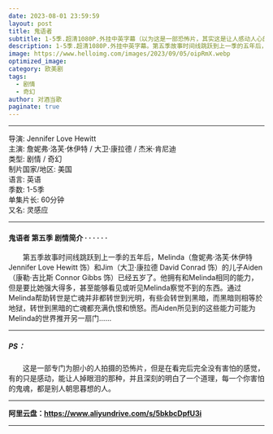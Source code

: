 ```yaml
---
date: 2023-08-01 23:59:59
layout: post
title: 鬼语者
subtitle: 1-5季.超清1080P.外挂中英字幕（以为这是一部恐怖片，其实这是让人感动人心的美剧）
description: 1-5季.超清1080P.外挂中英字幕。第五季故事时间线跳跃到上一季的五年后，Melinda和Jim的儿子Aiden已经五岁了。他拥有和Melinda相同的能力，但是要比她强大得多，甚至能够看见或听见Melinda察觉不到的东西...
image: https://www.helloimg.com/images/2023/09/05/oipRmX.webp
optimized_image: 
category: 欧美剧
tags:
  - 剧情
  - 奇幻
author: 对酒当歌
paginate: true
---
```


---

导演: Jennifer Love Hewitt  
主演: 詹妮弗·洛芙·休伊特 / 大卫·康拉德 / 杰米·肯尼迪  
类型: 剧情 / 奇幻  
制片国家/地区: 美国  
语言: 英语  
季数: 1-5季  
单集片长: 60分钟  
又名: 灵感应  

---

#### 鬼语者 第五季  剧情简介 · · · · · ·

　　第五季故事时间线跳跃到上一季的五年后，Melinda（詹妮弗·洛芙·休伊特 Jennifer Love Hewitt 饰）和Jim（大卫·康拉德 David Conrad 饰）的儿子Aiden（康勒·吉比斯 Connor Gibbs 饰）已经五岁了。他拥有和Melinda相同的能力，但是要比她强大得多，甚至能够看见或听见Melinda察觉不到的东西。通过Melinda帮助转世是亡魂并非都转世到光明，有些会转世到黑暗，而黑暗则相等於地狱，转世到黑暗的亡魂都充满仇恨和愤怒。而Aiden所见到的这些能力可能为Melinda的世界推开另一扇门......

---

##### PS：

　　这是一部专门为胆小的人拍摄的恐怖片，但是在看完后完全没有害怕的感觉，有的只是感动，能让人掉眼泪的那种，并且深刻的明白了一个道理，每一个你害怕的鬼魂，都是别人朝思暮想的人。

---

**阿里云盘：<https://www.aliyundrive.com/s/5bkbcDpfU3i>**

---
